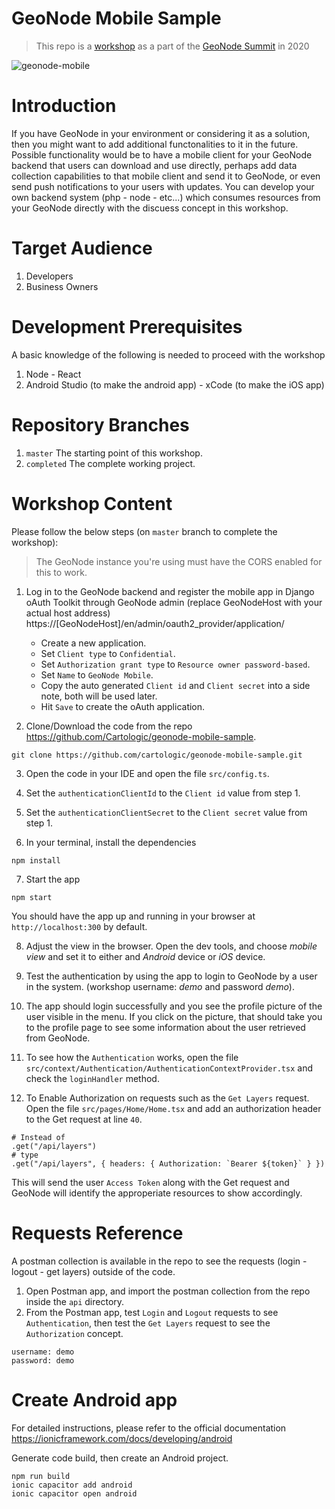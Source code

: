# GeoNode Mobile Sample

> This repo is a [workshop](https://summit.geonode.org/schedule/#session-202) as a part of the [GeoNode Summit](http://summit.geonode.org/) in 2020

![geonode-mobile](https://user-images.githubusercontent.com/44545113/101247866-7834ab00-3724-11eb-9e62-5befed11fc7a.gif)

# Introduction
If you have GeoNode in your environment or considering it as a solution, then you might want to add additional functonalities to it in the future. Possible functionality would be to have a mobile client for your GeoNode backend that users can download and use directly, perhaps add data collection capabilities to that mobile client and send it to GeoNode, or even send push notifications to your users with updates. You can develop your own backend system (php - node - etc...) which consumes resources from your GeoNode directly with the discuess concept in this workshop.

# Target Audience
1. Developers
2. Business Owners

# Development Prerequisites
A basic knowledge of the following is needed to proceed with the workshop
1. Node - React
2. Android Studio (to make the android app) - xCode (to make the iOS app)

# Repository Branches
1. `master` The starting point of this workshop.
2. `completed` The complete working project.

# Workshop Content
Please follow the below steps (on `master` branch to complete the workshop):
> The GeoNode instance you're using must have the CORS enabled for this to work.
1. Log in to the GeoNode backend and register the mobile app in Django oAuth Toolkit through GeoNode admin (replace GeoNodeHost with your actual host address) https://[GeoNodeHost]/en/admin/oauth2_provider/application/
    - Create a new application.
    - Set `Client type` to `Confidential`.
    - Set `Authorization grant type` to `Resource owner password-based`.
    - Set `Name` to `GeoNode Mobile`.
    - Copy the auto generated `Client id` and `Client secret` into a side note, both will be used later.
    - Hit `Save` to create the oAuth application.

2. Clone/Download the code from the repo https://github.com/Cartologic/geonode-mobile-sample.
```
git clone https://github.com/cartologic/geonode-mobile-sample.git
```
3. Open the code in your IDE and open the file `src/config.ts`.

4. Set the `authenticationClientId` to the `Client id` value from step 1.

5. Set the `authenticationClientSecret` to the `Client secret` value from step 1.

6. In your terminal, install the dependencies
```
npm install
```

7. Start the app
```
npm start
```
You should have the app up and running in your browser at `http://localhost:300` by default.

8. Adjust the view in the browser. Open the dev tools, and choose *mobile view* and set it to either and *Android* device or *iOS* device.

9. Test the authentication by using the app to login to GeoNode by a user in the system. (workshop username: *demo* and password *demo*).

10. The app should login successfully and you see the profile picture of the user visible in the menu. If you click on the picture, that should take you to the profile page to see some information about the user retrieved from GeoNode.

11. To see how the `Authentication` works, open the file `src/context/Authentication/AuthenticationContextProvider.tsx` and check the `loginHandler` method.

12. To Enable Authorization on requests such as the `Get Layers` request. Open the file `src/pages/Home/Home.tsx` and add an authorization header to the Get request at line `40`.

```
# Instead of 
.get("/api/layers")
# type
.get("/api/layers", { headers: { Authorization: `Bearer ${token}` } })
```
This will send the user `Access Token` along with the Get request and GeoNode will identify the approperiate resources to show accordingly.

# Requests Reference
A postman collection is available in the repo to see the requests (login - logout - get layers) outside of the code.

1. Open Postman app, and import the postman collection from the repo inside the `api` directory.
2. From the Postman app, test `Login` and `Logout` requests to see `Authentication`, then test the `Get Layers` request to see the `Authorization` concept.
```
username: demo
password: demo
```

# Create Android app
For detailed instructions, please refer to the official documentation https://ionicframework.com/docs/developing/android

Generate code build, then create an Android project.
```
npm run build
ionic capacitor add android
ionic capacitor open android
```